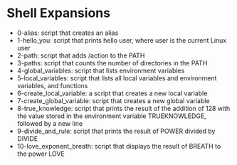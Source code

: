 # Shell Expansions
* 0-alias: script that creates an alias
* 1-hello_you: script that prints hello user, where user is the current Linux user
* 2-path: script that adds /action to the PATH
* 3-paths: script that counts the number of directories in the PATH
* 4-global_variables: script that lists environment variables
* 5-local_variables: script that lists all local variables and environment variables, and functions
* 6-create_local_variable: a script that creates a new local variable
* 7-create_global_variable: script that creates a new global variable
* 8-true_knowledge: script that prints the result of the addition of 128 with the value stored in the environment variable TRUEKNOWLEDGE, followed by a new line
* 9-divide_and_rule: script that prints the result of POWER divided by DIVIDE
* 10-love_exponent_breath: script that displays the result of BREATH to the power LOVE
